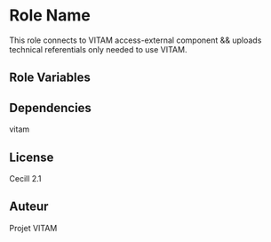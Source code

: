 Role Name
=========

This role connects to  VITAM access-external component && uploads technical referentials only needed to use VITAM.

Role Variables
--------------

Dependencies
------------
vitam


License
-------

Cecill 2.1

Auteur
------

Projet VITAM